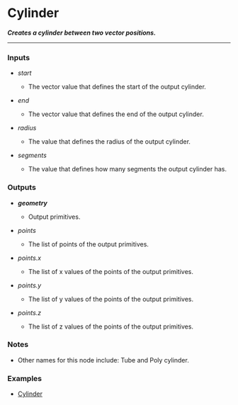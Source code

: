 # Cylinder

**_Creates a cylinder between two vector positions._**

---


### Inputs

* _start_

  * The vector value that defines the start of the output cylinder.

* _end_

  * The vector value that defines the end of the output cylinder.

* _radius_

  * The value that defines the radius of the output cylinder.

* _segments_

  * The value that defines how many segments the output cylinder has.


### Outputs

* **_geometry_**

  * Output primitives.

* _points_

  * The list of points of the output primitives.

* _points.x_

  * The list of x values of the points of the output primitives.

* _points.y_

  * The list of y values of the points of the output primitives.

* _points.z_

  * The list of z values of the points of the output primitives.


### Notes



* Other names for this node include: Tube and Poly cylinder.


### Examples



* <a href="https://creator.trimble.com/graph?assetURI=whp:e85e7d19-6352-4e28-b49a-24903229d3d5&version=latest" target="_blank">Cylinder</a>
